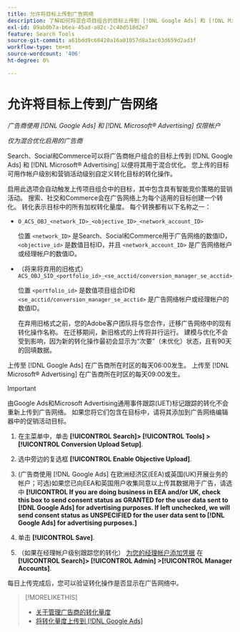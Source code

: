 ```yaml
---
title: 允许将目标上传到广告网络
description: 了解如何将混合项目组合的目标上传到 [!DNL Google Ads] 和 [!DNL Microsoft® Advertising].
exl-id: 09ab0b7a-b6ea-45ad-a82c-2c40d518d2e7
feature: Search Tools
source-git-commit: a61bdd9c68420a16a01057d8a3ac03d659d2ad3f
workflow-type: tm+mt
source-wordcount: '406'
ht-degree: 0%

---
```


# 允许将目标上传到广告网络

*广告商使用 [!DNL Google Ads] 和 [!DNL Microsoft® Advertising] 仅限帐户*

*仅为混合优化启用的广告商*

Search、Social和Commerce可以将广告商帐户组合的目标上传到 [!DNL Google Ads] 和 [!DNL Microsoft® Advertising] 以便将其用于混合优化。 您上传的目标可用作帐户级别和营销活动级别自定义转化目标的转化操作。

启用此选项会自动触发上传项目组合中的目标，其中包含具有智能竞价策略的营销活动。 搜索、社交和Commerce会在广告网络上为每个适用的目标创建一个转化。 转化表示目标中的所有加权转化量度。 每个转换都有以下名称之一：

* `O_ACS_OBJ_<network_ID>_<objective_ID>_<network_account_ID>`

  位置 `<network_ID>` 是Search、Social和Commerce用于广告网络的数值ID， `<objective_id>` 是数值目标ID，并且 `<network_account_ID>` 是广告网络帐户或经理帐户的数值ID。

* （将来将弃用的旧格式） `ACS_OBJ_SID_<portfolio_id>_<se_acctid/conversion_manager_se_acctid>`

  位置 `<portfolio_id>` 是数值项目组合ID和 `<se_acctid/conversion_manager_se_acctid>` 是广告网络帐户或经理帐户的数值ID。

  在弃用旧格式之前，您的Adobe客户团队将与您合作，迁移广告网络中的现有转化操作名称。 在迁移期间，新旧格式的上传将并行运行。 建模与优化不会受到影响，因为新的转化操作最初会显示为“次要”（未优化）状态，且有90天的回填数据。

上传至 [!DNL Google Ads] 在广告商所在时区的每天06:00发生。 上传至 [!DNL Microsoft® Advertising] 在广告商所在时区的每天09:00发生。

>[!IMPORTANT]
>
>由Google Ads和Microsoft Advertising通用事件跟踪(UET)标记跟踪的转化不会重新上传到广告网络。 如果您将它们包含在目标中，请将其添加到广告网络编辑器中的促销活动目标。

<!--
>[!IMPORTANT]
>
>Objectives for hybrid portfolios may include conversion goals from multiple ad networks and other types of conversion metrics. However, the individual campaigns in the portfolio can't include conversion goals that aren't included in the portfolio's objective; using additional conversion goals may impact portfolio performance.
-->

<!-- Can conversions from events triggered on other ad networks be included in the portfolio (and just be ignored)? -->

1. 在主菜单中，单击 **[!UICONTROL Search]> [!UICONTROL Tools] >[!UICONTROL Conversion Upload Setup]**.

1. 选中旁边的复选框 **[!UICONTROL Enable Objective Upload]**.

1. (广告商使用 [!DNL Google Ads] 在欧洲经济区(EEA)或英国(UK)开展业务的帐户；可选)如果您已向EEA和英国用户收集同意以上传其数据用于广告，请选中 **[!UICONTROL If you are doing business in EEA and/or UK, check this box to send consent status as GRANTED for the user data sent to [!DNL Google Ads] for advertising purposes. If left unchecked, we will send consent status as UNSPECIFIED for the user data sent to [!DNL Google Ads] for advertising purposes.]**

1. 单击 **[!UICONTROL Save]**.

1. （如果在经理帐户级别跟踪您的转化） [为您的经理帐户添加凭据](/help/search-social-commerce/admin/manager-accounts.md) 在 **[!UICONTROL Search]> [!UICONTROL Admin] >[!UICONTROL Manager Accounts]**.

每日上传完成后，您可以验证转化操作是否显示在广告网络中。

>[!MORELIKETHIS]
>
>* [关于管理广告商的转化量度](/help/search-social-commerce/admin/conversion-metrics/conversion-metric-about.md)
>* [将转化量度上传到 [!DNL Google Ads]](conversion-metrics-upload-to-google.md)

